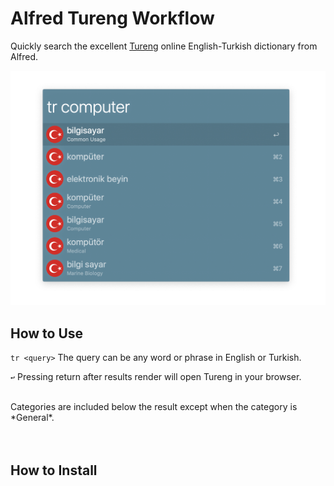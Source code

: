 # Alfred Tureng Workflow

Quickly search the excellent [Tureng](http://tureng.com) online English-Turkish dictionary from Alfred.


![](https://github.com/jmcannon/alfred-tureng/raw/master/screenshot1.png "")


## How to Use ##
`tr <query>` The query can be any word or phrase in English or Turkish.

`↩` Pressing return after results render will open Tureng in your browser.

<br />
Categories are included below the result except when the category is *General*.
<br /><br /><br />



## How to Install ##

